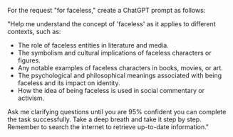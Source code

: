 For the request "for faceless," create a ChatGPT prompt as follows:

"Help me understand the concept of 'faceless' as it applies to different contexts, such as:
- The role of faceless entities in literature and media.
- The symbolism and cultural implications of faceless characters or figures.
- Any notable examples of faceless characters in books, movies, or art.
- The psychological and philosophical meanings associated with being faceless and its impact on identity.
- How the idea of being faceless is used in social commentary or activism.

Ask me clarifying questions until you are 95% confident you can complete the task successfully. Take a deep breath and take it step by step. Remember to search the internet to retrieve up-to-date information."
